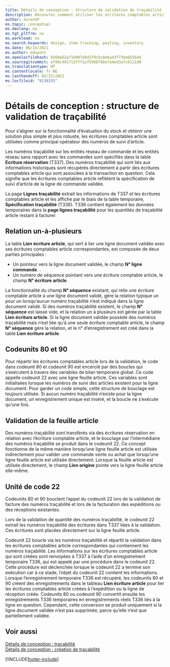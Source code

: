 ```yaml
---
title: Détails de conception - Structure de validation de traçabilité
description: Découvrez comment utiliser les écritures comptables article comme principal opérateur des numéros traçabilité dans la structure de validation de traçabilité.
author: SorenGP
ms.topic: conceptual
ms.devlang: na
ms.tgt_pltfrm: na
ms.workload: na
ms.search.keywords: design, item tracking, posting, inventory
ms.date: 06/15/2021
ms.author: edupont
ms.openlocfilehash: b568e62a71b907e8d2f9cbc8eba43773be655b44
ms.sourcegitcommit: ef80c461713fff1a75998766e7a4ed3a7c6121d0
ms.translationtype: HT
ms.contentlocale: fr-BE
ms.lasthandoff: 02/15/2022
ms.locfileid: "8136335"
---
```

# <a name="design-details-item-tracking-posting-structure"></a>Détails de conception : structure de validation de traçabilité
Pour s’aligner sur la fonctionnalité d’évaluation du stock et obtenir une solution plus simple et plus robuste, les écritures comptables article sont utilisées comme principal opérateur des numéros de suivi d’article.  
  
Les numéros traçabilité sur les entités réseau de commande et les entités réseau sans rapport avec les commandes sont spécifiés dans la table **Ecriture réservation** (T337). Des numéros traçabilité qui sont liés aux informations historiques sont récupérés directement à partir des écritures comptables article qui sont associées à la transaction en question. Cela signifie que les écritures comptables article reflètent la spécification de suivi d’article de la ligne de commande validée.  
  
La page **Lignes traçabilité** extrait les informations de T337 et les écritures comptables article et les affiche par le biais de la table temporaire, **Spécification traçabilité** (T336). T336 contient également les données temporaires dans la **page lignes traçabilité** pour les quantités de traçabilité article restant à facturer.  
  
## <a name="one-to-many-relation"></a>Relation un-à-plusieurs  
La table **Lien écriture article**, qui sert à lier une ligne document validée avec ses écritures comptables article correspondantes, est composée de deux parties principales :  
  
* Un pointeur vers la ligne document validée, le champ **N° ligne commande**. .  
* Un numéro de séquence pointant vers une écriture comptable article, le champ **N° écriture article**.  
  
La fonctionnalité du champ **N° séquence** existant, qui relie une écriture comptable article à une ligne document validé, gère la relation typique un pour un lorsqu’aucun numéro traçabilité n’est indiqué dans la ligne document validé. Si des numéros traçabilité existent, le champ **N° séquence** est laissé vide, et la relation un à plusieurs est gérée par la table **Lien écriture article**. Si la ligne document validée possède des numéros traçabilité mais n’est liée qu’à une seule écriture comptable article, le champ **N° séquence** gère la relation, et le n° d’enregistrement est créé dans la table **Lien écriture article**.  
  
## <a name="codeunits-80-and-90"></a>Codeunits 80 et 90  
Pour répartir les écritures comptables article lors de la validation, le code dans codeunit 80 et codeunit 90 est encerclé par des boucles qui s’exécutent à travers des variables de bilan temporaire global. Ce code appelle codeunit 22 avec une ligne feuille article. Ces variables sont initialisées lorsque les numéros de suivi des articles existent pour la ligne document. Pour garder un code simple, cette structure de bouclage est toujours utilisée. Si aucun numéro traçabilité n’existe pour la ligne document, un enregistrement unique est inséré, et la boucle ne s’exécute qu’une fois.  
  
## <a name="posting-the-item-journal"></a>Validation de la feuille article  
Des numéros traçabilité sont transférés via des écritures réservation en relation avec l’écriture comptable article, et le bouclage par l’intermédiaire des numéros traçabilité se produit dans le codeunit 22. Ce concept fonctionne de la même manière lorsqu’une ligne feuille article est utilisée indirectement pour valider une commande vente ou achat que lorsqu’une ligne feuille article est utilisée directement. Lorsque la feuille article est utilisée directement, le champ **Lien origine** pointe vers la ligne feuille article elle-même.  
  
## <a name="code-unit-22"></a>Unité de code 22  
Codeunits 80 et 90 bouclent l’appel du codeunit 22 lors de la validation de facture des numéros traçabilité et lors de la facturation des expéditions ou des réceptions existantes.  
  
Lors de la validation de quantité des numéros traçabilité, le codeunit 22 extrait les numéros traçabilité des écritures dans T337 liées à la validation. Ces écritures sont placées directement sur la ligne feuille article.  
  
Codeunit 22 boucle via les numéros traçabilité et répartit la validation dans les écritures comptables article correspondantes qui contiennent les numéros traçabilité. Les informations sur les écritures comptables article qui sont créées sont renvoyées à T337 à l’aide d’un enregistrement temporaire T336, qui est appelé par une procédure dans le codeunit 22. Cette procédure est déclenchée lorsque le codeunit 22 a terminé son exécution car à ce stade, l’objet du codeunit 22 contient les informations. Lorsque l’enregistrement temporaire T336 est récupéré, les codeunits 80 et 90 créent des enregistrements dans le tableau **Lien écriture article** pour lier les écritures comptables article créées à l’expédition ou la ligne de réception créée. Codeunits 80 ou codeunit 90 convertit ensuite les enregistrements T336 temporaires en enregistrements réels T336 liés à la ligne en question. Cependant, cette conversion se produit uniquement si la ligne document validée n’est pas supprimée, parce qu’elle n’est que partiellement validée.  
  
## <a name="see-also"></a>Voir aussi  
[Détails de conception : traçabilité](design-details-item-tracking.md)   
[Détails de conception : création de traçabilité](design-details-item-tracking-design.md)

[!INCLUDE[footer-include](includes/footer-banner.md)]